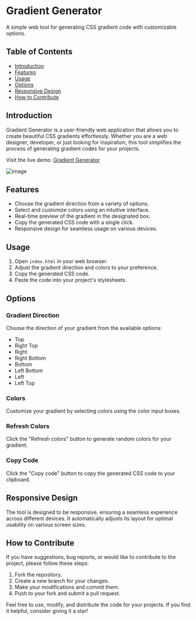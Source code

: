 # Gradient Generator

A simple web tool for generating CSS gradient code with customizable options.

## Table of Contents

- [Introduction](#introduction)
- [Features](#features)
- [Usage](#usage)
- [Options](#options)
- [Responsive Design](#responsive-design)
- [How to Contribute](#how-to-contribute)

## Introduction

Gradient Generator is a user-friendly web application that allows you to create beautiful CSS gradients effortlessly. Whether you are a web designer, developer, or just looking for inspiration, this tool simplifies the process of generating gradient codes for your projects.

Visit the live demo: [Gradient Generator](https://gradient-color-sage.vercel.app/)

![image](https://github.com/rajanarahul93/Gradient-Color/assets/123227543/f73272c7-ac8e-4a33-bff2-f29d1c987946)

## Features

- Choose the gradient direction from a variety of options.
- Select and customize colors using an intuitive interface.
- Real-time preview of the gradient in the designated box.
- Copy the generated CSS code with a single click.
- Responsive design for seamless usage on various devices.

## Usage

1. Open `index.html` in your web browser.
2. Adjust the gradient direction and colors to your preference.
3. Copy the generated CSS code.
4. Paste the code into your project's stylesheets.

## Options

### Gradient Direction

Choose the direction of your gradient from the available options:

- Top
- Right Top
- Right
- Right Bottom
- Bottom
- Left Bottom
- Left
- Left Top

### Colors

Customize your gradient by selecting colors using the color input boxes.

### Refresh Colors

Click the "Refresh colors" button to generate random colors for your gradient.

### Copy Code

Click the "Copy code" button to copy the generated CSS code to your clipboard.

## Responsive Design

The tool is designed to be responsive, ensuring a seamless experience across different devices. It automatically adjusts its layout for optimal usability on various screen sizes.

## How to Contribute

If you have suggestions, bug reports, or would like to contribute to the project, please follow these steps:

1. Fork the repository.
2. Create a new branch for your changes.
3. Make your modifications and commit them.
4. Push to your fork and submit a pull request.



Feel free to use, modify, and distribute the code for your projects. If you find it helpful, consider giving it a star!
